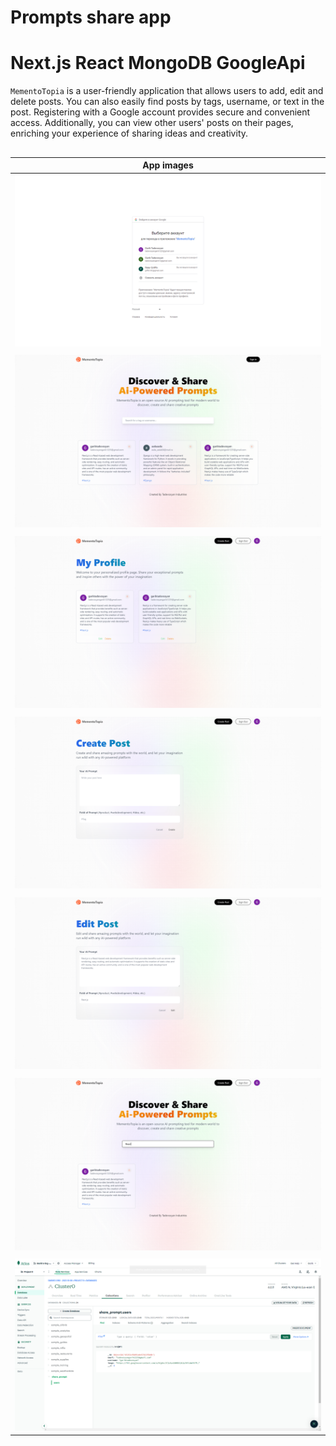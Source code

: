
# Prompts share app
# Next.js React MongoDB GoogleApi


`MementoTopia` is a user-friendly application that allows users to add, edit and delete posts. You can also easily find posts by tags, username, or text in the post. Registering with a Google account provides secure and convenient access. Additionally, you can view other users' posts on their pages, enriching your experience of sharing ideas and creativity.
##

| App images |
|:------:|
| ![Register page](https://github.com/TadevosyannGarik/NextJs-Prompts-Share/blob/main/images/registration.png) |
| |
| ![Register page](https://github.com/TadevosyannGarik/NextJs-Prompts-Share/blob/main/images/homepage.png) |
| |
| ![Log In page](https://github.com/TadevosyannGarik/NextJs-Prompts-Share/blob/main/images/myprofile.png) |
| |
| ![After login](https://github.com/TadevosyannGarik/NextJs-Prompts-Share/blob/main/images/addpost.png) |
| |
| ![Categories](https://github.com/TadevosyannGarik/NextJs-Prompts-Share/blob/main/images/editpost.png) |
| |
| ![Transactions](https://github.com/TadevosyannGarik/NextJs-Prompts-Share/blob/main/images/search.png) |
| |
| ![Transactions](https://github.com/TadevosyannGarik/NextJs-Prompts-Share/blob/main/images/db.png) |








  
